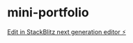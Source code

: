 # mini-portfolio

[Edit in StackBlitz next generation editor ⚡️](https://stackblitz.com/~/github.com/HassanMostafaa/mini-portfolio)